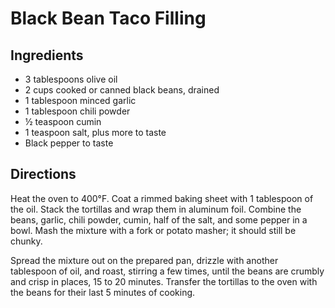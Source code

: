 # Black Bean Taco Filling

## Ingredients

- 3 tablespoons olive oil
- 2 cups cooked or canned black beans, drained
- 1 tablespoon minced garlic
- 1 tablespoon chili powder
- ½ teaspoon cumin
- 1 teaspoon salt, plus more to taste
- Black pepper to taste

## Directions

Heat the oven to 400°F. Coat a rimmed baking sheet with 1 tablespoon of the oil. Stack the tortillas and wrap them in aluminum foil. Combine the beans, garlic, chili powder, cumin, half of the salt, and some pepper in a bowl. Mash the mixture with a fork or potato masher; it should still be chunky.

Spread the mixture out on the prepared pan, drizzle with another tablespoon of oil, and roast, stirring a few times, until the beans are crumbly and crisp in places, 15 to 20 minutes. Transfer the tortillas to the oven with the beans for their last 5 minutes of cooking.
